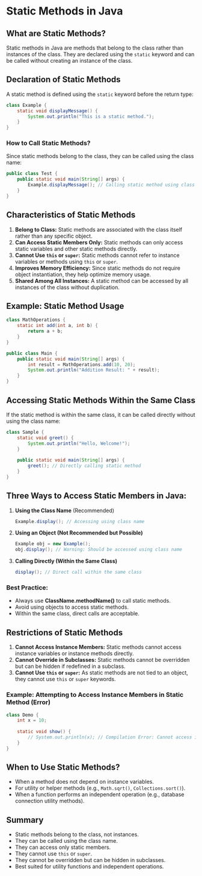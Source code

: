 # Static Methods in Java  

## What are Static Methods?
Static methods in Java are methods that belong to the class rather than instances of the class. They are declared using the `static` keyword and can be called without creating an instance of the class.

## Declaration of Static Methods
A static method is defined using the `static` keyword before the return type:

```java
class Example {
    static void displayMessage() {
        System.out.println("This is a static method.");
    }
}
```

### How to Call Static Methods?
Since static methods belong to the class, they can be called using the class name:

```java
public class Test {
    public static void main(String[] args) {
        Example.displayMessage(); // Calling static method using class name
    }
}
```

## Characteristics of Static Methods
1. **Belong to Class:** Static methods are associated with the class itself rather than any specific object.
2. **Can Access Static Members Only:** Static methods can only access static variables and other static methods directly.
3. **Cannot Use `this` or `super`:** Static methods cannot refer to instance variables or methods using `this` or `super`.
4. **Improves Memory Efficiency:** Since static methods do not require object instantiation, they help optimize memory usage.
5. **Shared Among All Instances:** A static method can be accessed by all instances of the class without duplication.

## Example: Static Method Usage
```java
class MathOperations {
    static int add(int a, int b) {
        return a + b;
    }
}

public class Main {
    public static void main(String[] args) {
        int result = MathOperations.add(10, 20);
        System.out.println("Addition Result: " + result);
    }
}
```

## Accessing Static Methods Within the Same Class
If the static method is within the same class, it can be called directly without using the class name:

```java
class Sample {
    static void greet() {
        System.out.println("Hello, Welcome!");
    }
    
    public static void main(String[] args) {
        greet(); // Directly calling static method
    }
}
```

## **Three Ways to Access Static Members in Java:**
1. **Using the Class Name** (Recommended)
   ```java
   Example.display(); // Accessing using class name
   ```

2. **Using an Object (Not Recommended but Possible)**
   ```java
   Example obj = new Example();
   obj.display(); // Warning: Should be accessed using class name
   ```

3. **Calling Directly (Within the Same Class)**
   ```java
   display(); // Direct call within the same class
   ```

### **Best Practice:**
- Always use **ClassName.methodName()** to call static methods.
- Avoid using objects to access static methods.
- Within the same class, direct calls are acceptable.

## Restrictions of Static Methods
1. **Cannot Access Instance Members:** Static methods cannot access instance variables or instance methods directly.
2. **Cannot Override in Subclasses:** Static methods cannot be overridden but can be hidden if redefined in a subclass.
3. **Cannot Use `this` or `super`:** As static methods are not tied to an object, they cannot use `this` or `super` keywords.

### Example: Attempting to Access Instance Members in Static Method (Error)
```java
class Demo {
    int x = 10;
    
    static void show() {
        // System.out.println(x); // Compilation Error: Cannot access instance variable in static method
    }
}
```

## When to Use Static Methods?
- When a method does not depend on instance variables.
- For utility or helper methods (e.g., `Math.sqrt()`, `Collections.sort()`).
- When a function performs an independent operation (e.g., database connection utility methods).

## Summary
- Static methods belong to the class, not instances.
- They can be called using the class name.
- They can access only static members.
- They cannot use `this` or `super`.
- They cannot be overridden but can be hidden in subclasses.
- Best suited for utility functions and independent operations.

